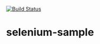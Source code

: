 [![Build Status](https://travis-ci.org/hemantsonu20/selenium-sample.svg?branch=master)](https://travis-ci.org/hemantsonu20/selenium-sample)

# selenium-sample